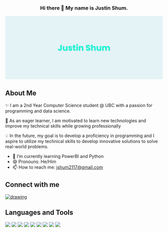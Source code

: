 <h3 align = "center"> 
    Hi there 👋 My name is Justin Shum.
</h3>

![Banner Image](images/banner.png)

## About Me
✨ I am a 2nd Year Computer Science student @ UBC with a passion for programming and data science. 

🚀 As an eager learner, I am motivated to learn new technologies and improve my technical skills while growing professionally

💡 In the future, my goal is to develop a proficiency in programming and I aspire to utilize my technical skills to develop innovative solutions to solve real-world problems.

- 🤔 I’m currently learning PowerBI and Python
- 😄 Pronouns: He/Him
- 📫 How to reach me: jshum2117@gmail.com


## Connect with me

<a href="https://www.linkedin.com/in/jshum17/" target="blank"> <img src="https://raw.githubusercontent.com/gauravghongde/social-icons/master/PNG/Color/LinkedIN.png" alt="drawing" width="30"/></a>

## Languages and Tools

<div>
    <img src="https://cdn.jsdelivr.net/gh/devicons/devicon@latest/icons/html5/html5-original.svg" width = "30"/>    
    <img src="https://cdn.jsdelivr.net/gh/devicons/devicon@latest/icons/css3/css3-original.svg" width = "30"/>
    <img src="https://cdn.jsdelivr.net/gh/devicons/devicon@latest/icons/java/java-original.svg" width = "30"/>
    <img src="https://cdn.jsdelivr.net/gh/devicons/devicon@latest/icons/c/c-original.svg" width = "30"/>
    <img src="https://cdn.jsdelivr.net/gh/devicons/devicon@latest/icons/cplusplus/cplusplus-original.svg"  width = "30"/>
    <img src="https://cdn.jsdelivr.net/gh/devicons/devicon@latest/icons/github/github-original.svg" width = "30"/>  
    <img src="https://cdn.jsdelivr.net/gh/devicons/devicon@latest/icons/git/git-original.svg" width = "30"/>
    <img src="https://img.icons8.com/?size=100&id=qYfwpsRXEcpc&format=png&color=000000" width = "30"/>
    <img src="https://www.r-project.org/logo/Rlogo.png" width = "30"/>
</div>
          






